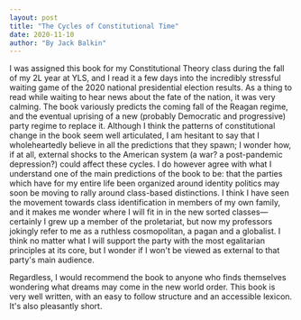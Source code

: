 ```yaml
---
layout: post
title: "The Cycles of Constitutional Time"
date: 2020-11-10
author: "By Jack Balkin"
---
```


I was assigned this book for my Constitutional Theory class during the fall of my 2L year at YLS, and I read it a few days into the incredibly stressful waiting game of the 2020 national presidential election results. As a thing to read while waiting to hear news about the fate of the nation, it was very calming. The book variously predicts the coming fall of the Reagan regime, and the eventual uprising of a new (probably Democratic and progressive) party regime to replace it. Although I think the patterns of constitutional change in the book seem well articulated, I am hesitant to say that I wholeheartedly believe in all the predictions that they spawn; I wonder how, if at all, external shocks to the American system (a war? a post-pandemic depression?) could affect these cycles. I do however agree with what I understand one of the main predictions of the book to be: that the parties which have for my entire life been organized around identity politics may soon be moving to rally around class-based distinctions. I think I have seen the movement towards class identification in members of my own family, and it makes me wonder where I will fit in in the new sorted classes—certainly I grew up a member of the proletariat, but now my professors jokingly refer to me as a ruthless cosmopolitan, a pagan and a globalist. I think no matter what I will support the party with the most egalitarian principles at its core, but I wonder if I won't be viewed as external to that party's main audience. 

Regardless, I would recommend the book to anyone who finds themselves wondering what dreams may come in the new world order. This book is very well written, with an easy to follow structure and an accessible lexicon. It's also pleasantly short.